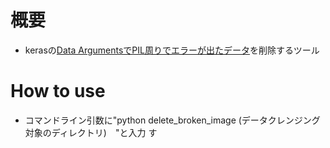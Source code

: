 # 概要

- kerasの[Data ArgumentsでPIL周りでエラーが出たデータ](https://qiita.com/tetra9064/items/965edbe65d072018b0b0)を削除するツール

# How to use

- コマンドライン引数に"python delete_broken_image (データクレンジング対象のディレクトリ)　"と入力
す

